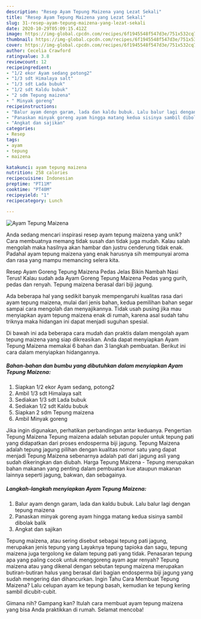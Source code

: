 ```yaml
---
description: "Resep Ayam Tepung Maizena yang Lezat Sekali"
title: "Resep Ayam Tepung Maizena yang Lezat Sekali"
slug: 31-resep-ayam-tepung-maizena-yang-lezat-sekali
date: 2020-10-29T05:09:15.412Z
image: https://img-global.cpcdn.com/recipes/6f1945548f547d3e/751x532cq70/ayam-tepung-maizena-foto-resep-utama.jpg
thumbnail: https://img-global.cpcdn.com/recipes/6f1945548f547d3e/751x532cq70/ayam-tepung-maizena-foto-resep-utama.jpg
cover: https://img-global.cpcdn.com/recipes/6f1945548f547d3e/751x532cq70/ayam-tepung-maizena-foto-resep-utama.jpg
author: Cecelia Crawford
ratingvalue: 3.8
reviewcount: 12
recipeingredient:
- "1/2 ekor Ayam sedang potong2"
- "1/3 sdt Himalaya salt"
- "1/3 sdt Lada bubuk"
- "1/2 sdt Kaldu bubuk"
- "2 sdm Tepung maizena"
- " Minyak goreng"
recipeinstructions:
- "Balur ayam dengn garam, lada dan kaldu bubuk. Lalu balur lagi dengan tepung maizena"
- "Panaskan minyak goreng ayam hingga matang kedua sisinya sambil dibolak balik"
- "Angkat dan sajikan"
categories:
- Resep
tags:
- ayam
- tepung
- maizena

katakunci: ayam tepung maizena 
nutrition: 258 calories
recipecuisine: Indonesian
preptime: "PT11M"
cooktime: "PT40M"
recipeyield: "1"
recipecategory: Lunch

---
```



![Ayam Tepung Maizena](https://img-global.cpcdn.com/recipes/6f1945548f547d3e/751x532cq70/ayam-tepung-maizena-foto-resep-utama.jpg)

Anda sedang mencari inspirasi resep ayam tepung maizena yang unik? Cara membuatnya memang tidak susah dan tidak juga mudah. Kalau salah mengolah maka hasilnya akan hambar dan justru cenderung tidak enak. Padahal ayam tepung maizena yang enak harusnya sih mempunyai aroma dan rasa yang mampu memancing selera kita.

Resep Ayam Goreng Tepung Maizena Pedas Jelas Bikin Nambah Nasi Terus! Kalau sudah ada Ayam Goreng Tepung Maizena Pedas yang gurih, pedas dan renyah. Tepung maizena berasal dari biji jagung.

Ada beberapa hal yang sedikit banyak mempengaruhi kualitas rasa dari ayam tepung maizena, mulai dari jenis bahan, kedua pemilihan bahan segar sampai cara mengolah dan menyajikannya. Tidak usah pusing jika mau menyiapkan ayam tepung maizena enak di rumah, karena asal sudah tahu triknya maka hidangan ini dapat menjadi suguhan spesial.


Di bawah ini ada beberapa cara mudah dan praktis dalam mengolah ayam tepung maizena yang siap dikreasikan. Anda dapat menyiapkan Ayam Tepung Maizena memakai 6 bahan dan 3 langkah pembuatan. Berikut ini cara dalam menyiapkan hidangannya.

<!--inarticleads1-->

##### Bahan-bahan dan bumbu yang dibutuhkan dalam menyiapkan Ayam Tepung Maizena:

1. Siapkan 1/2 ekor Ayam sedang, potong2
1. Ambil 1/3 sdt Himalaya salt
1. Sediakan 1/3 sdt Lada bubuk
1. Sediakan 1/2 sdt Kaldu bubuk
1. Siapkan 2 sdm Tepung maizena
1. Ambil  Minyak goreng


Jika ingin digunakan, perhatikan perbandingan antar keduanya. Pengertian Tepung Maizena Tepung maizena adalah sebutan populer untuk tepung pati yang didapatkan dari proses endosperma biji jagung. Tepung Maizena adalah tepung jagung pilihan dengan kualitas nomor satu yang dapat menjadi Tepung Maizena sebenarnya adalah pati dari jagung asli yang sudah dikeringkan dan diubah. Harga Tepung Maizena - Tepung merupakan bahan makanan yang penting dalam pembuatan kue ataupun makanan lainnya seperti jagung, bakwan, dan sebagainya. 

<!--inarticleads2-->

##### Langkah-langkah menyiapkan Ayam Tepung Maizena:

1. Balur ayam dengn garam, lada dan kaldu bubuk. Lalu balur lagi dengan tepung maizena
1. Panaskan minyak goreng ayam hingga matang kedua sisinya sambil dibolak balik
1. Angkat dan sajikan


Tepung maizena, atau sering disebut sebagai tepung pati jagung, merupakan jenis tepung yang Layaknya tepung tapioka dan sagu, tepung maizena juga tergolong ke dalam tepung pati yang tidak. Penasaran tepung apa yang paling cocok untuk menggoreng ayam agar renyah? Tepung maizena atau yang dikenal dengan sebutan tepung maizena merupakan butiran-butiran halus yang berasal dari bagian endosperma biji jagung yang sudah mengering dan dihancurkan. Ingin Tahu Cara Membuat Tepung Maizena? Lalu celupan ayam ke tepung basah, kemudian ke tepung kering sambil dicubit-cubit. 

Gimana nih? Gampang kan? Itulah cara membuat ayam tepung maizena yang bisa Anda praktikkan di rumah. Selamat mencoba!
